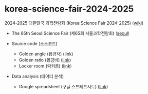 # korea-science-fair-2024-2025
2024-2025 대한민국 과학전람회 (Korea Science Fair 2024-2025) ([wiki](https://namu.wiki/w/%EC%A0%84%EA%B5%AD%EA%B3%BC%ED%95%99%EC%A0%84%EB%9E%8C%ED%9A%8C))
- The 65th Seoul Science Fair (제65회 서울과학전람회) ([seoul](https://ssei.sen.go.kr/fus/MI000000000000000071/board/BO00000129/ctgynone/list0010v.do))

- Source code (소스코드)
  - Golden angle (황금각) ([link](golden-angle))
  - Golden ratio (황금비) ([link](golden-ratio))
  - Locker room (락커룸) ([link](locker-room))

- Data analysis (데이터 분석)
  - Google spreadsheet (구글 스프레드시트) ([link](https://docs.google.com/spreadsheets/d/1TqtMHlamgjhWCuLaqAgLKv4zxsiJdxzPteb3AVw_tuw/edit?gid=0#gid=0))
